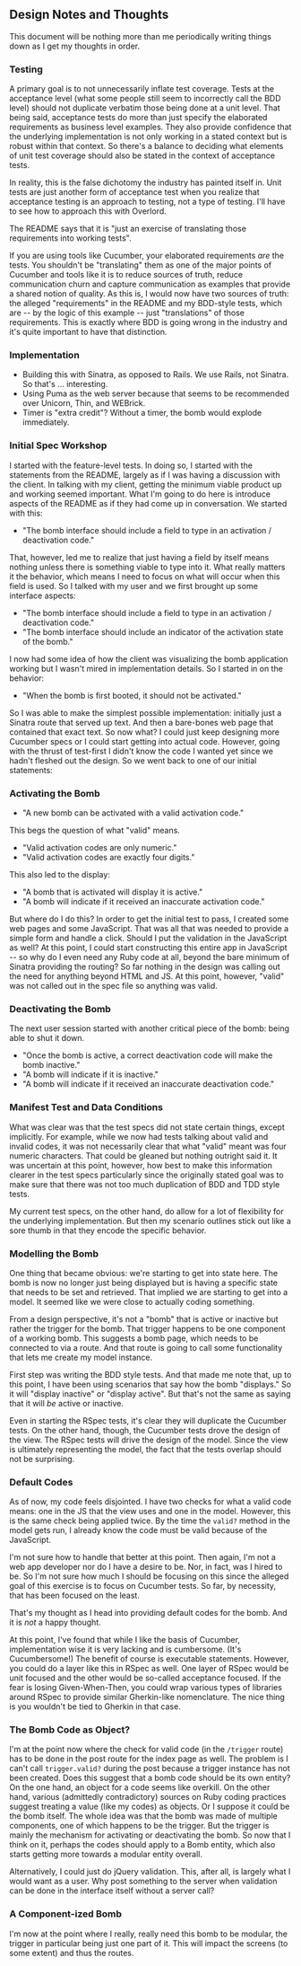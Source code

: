 ## Design Notes and Thoughts

This document will be nothing more than me periodically writing things down as I get my thoughts in order.


### Testing

A primary goal is to not unnecessarily inflate test coverage. Tests at the acceptance level (what some people still seem to incorrectly call the BDD level) should not duplicate verbatim those being done at a unit level. That being said, acceptance tests do more than just specify the elaborated requirements as business level examples. They also provide confidence that the underlying implementation is not only working in a stated context but is robust within that context. So there's a balance to deciding what elements of unit test coverage should also be stated in the context of acceptance tests.

In reality, this is the false dichotomy the industry has painted itself in. Unit tests are just another form of acceptance test when you realize that acceptance testing is an approach to testing, not a type of testing. I'll have to see how to approach this with Overlord.

The README says that it is "just an exercise of translating those requirements into working tests".

If you are using tools like Cucumber, your elaborated requirements _are_ the tests. You shouldn't be "translating" them as one of the major points of Cucumber and tools like it is to reduce sources of truth, reduce communication churn and capture communication as examples that provide a shared notion of quality. As this is, I would now have two sources of truth: the alleged "requirements" in the README and my BDD-style tests, which are -- by the logic of this example -- just "translations" of those requirements. This is exactly where BDD is going wrong in the industry and it's quite important to have that distinction.

### Implementation

* Building this with Sinatra, as opposed to Rails. We use Rails, not Sinatra. So that's ... interesting.
* Using Puma as the web server because that seems to be recommended over Unicorn, Thin, and WEBrick.
* Timer is "extra credit"? Without a timer, the bomb would explode immediately.

### Initial Spec Workshop

I started with the feature-level tests. In doing so, I started with the statements from the README, largely as if I was having a discussion with the client. In talking with my client, getting the minimum viable product up and working seemed important. What I'm going to do here is introduce aspects of the README as if they had come up in conversation. We started with this:

* "The bomb interface should include a field to type in an activation / deactivation code."

That, however, led me to realize that just having a field by itself means nothing unless there is something viable to type into it. What really matters it the behavior, which means I need to focus on what will occur when this field is used. So I talked with my user and we first brought up some interface aspects:

* "The bomb interface should include a field to type in an activation / deactivation code."
* "The bomb interface should include an indicator of the activation state of the bomb."

I now had some idea of how the client was visualizing the bomb application working but I wasn't mired in implementation details. So I started in on the behavior:

* "When the bomb is first booted, it should not be activated."

So I was able to make the simplest possible implementation: initially just a Sinatra route that served up text. And then a bare-bones web page that contained that exact text. So now what? I could just keep designing more Cucumber specs or I could start getting into actual code. However, going with the thrust of test-first I didn't know the code I wanted yet since we hadn't fleshed out the design. So we went back to one of our initial statements:

### Activating the Bomb

* "A new bomb can be activated with a valid activation code."

This begs the question of what "valid" means.

* "Valid activation codes are only numeric."
* "Valid activation codes are exactly four digits."

This also led to the display:

* "A bomb that is activated will display it is active."
* "A bomb will indicate if it received an inaccurate activation code."

But where do I do this? In order to get the initial test to pass, I created some web pages and some JavaScript. That was all that was needed to provide a simple form and handle a click. Should I put the validation in the JavaScript as well? At this point, I could start constructing this entire app in JavaScript -- so why do I even need any Ruby code at all, beyond the bare minimum of Sinatra providing the routing? So far nothing in the design was calling out the need for anything beyond HTML and JS. At this point, however, "valid" was not called out in the spec file so anything was valid.

### Deactivating the Bomb

The next user session started with another critical piece of the bomb: being able to shut it down. 

* "Once the bomb is active, a correct deactivation code will make the bomb inactive."
* "A bomb will indicate if it is inactive."
* "A bomb will indicate if it received an inaccurate deactivation code."

### Manifest Test and Data Conditions

What was clear was that the test specs did not state certain things, except implicitly. For example, while we now had tests talking about valid and invalid codes, it was not necessarily clear that what "valid" meant was four numeric characters. That could be gleaned but nothing outright said it. It was uncertain at this point, however, how best to make this information clearer in the test specs particularly since the originally stated goal was to make sure that there was not too much duplication of BDD and TDD style tests.

My current test specs, on the other hand, do allow for a lot of flexibility for the underlying implementation. But then my scenario outlines stick out like a sore thumb in that they encode the specific behavior.

### Modelling the Bomb

One thing that became obvious: we're starting to get into state here. The bomb is now no longer just being displayed but is having a specific state that needs to be set and retrieved. That implied we are starting to get into a model. It seemed like we were close to actually coding something.

From a design perspective, it's not a "bomb" that is active or inactive but rather the trigger for the bomb. That trigger happens to be one component of a working bomb. This suggests a bomb page, which needs to be connected to via a route. And that route is going to call some functionality that lets me create my model instance.

First step was writing the BDD style tests. And that made me note that, up to this point, I have been using scenarios that say how the bomb "displays." So it will "display inactive" or "display active". But that's not the same as saying that it will _be_ active or inactive.

Even in starting the RSpec tests, it's clear they will duplicate the Cucumber tests. On the other hand, though, the Cucumber tests drove the design of the view. The RSpec tests will drive the design of the model. Since the view is ultimately representing the model, the fact that the tests overlap should not be surprising.

### Default Codes

As of now, my code feels disjointed. I have two checks for what a valid code means: one in the JS that the view uses and one in the model. However, this is the same check being applied twice. By the time the `valid?` method in the model gets run, I already know the code must be valid because of the JavaScript.

I'm not sure how to handle that better at this point. Then again, I'm not a web app developer nor do I have a desire to be. Nor, in fact, was I hired to be. So I'm not sure how much I should be focusing on this since the alleged goal of this exercise is to focus on Cucumber tests. So far, by necessity, that has been focused on the least.

That's my thought as I head into providing default codes for the bomb. And it is _not_ a happy thought.

At this point, I've found that while I like the basis of Cucumber, implementation wise it is very lacking and is cumbersome. (It's Cucumbersome!) The benefit of course is executable statements. However, you could do a layer like this in RSpec as well. One layer of RSpec would be unit focused and the other would be so-called acceptance focused. If the fear is losing Given-When-Then, you could wrap various types of libraries around RSpec to provide similar Gherkin-like nomenclature. The nice thing is you wouldn't be tied to Gherkin in that case.

### The Bomb Code as Object?

I'm at the point now where the check for valid code (in the `/trigger` route) has to be done in the post route for the index page as well. The problem is I can't call `trigger.valid?` during the post because a trigger instance has not been created. Does this suggest that a bomb code should be its own entity? On the one hand, an object for a code seems like overkill. On the other hand, various (admittedly contradictory) sources on Ruby coding practices suggest treating a value (like my codes) as objects. Or I suppose it could be the bomb itself. The whole idea was that the bomb was made of multiple components, one of which happens to be the trigger. But the trigger is mainly the mechanism for activating or deactivating the bomb. So now that I think on it, perhaps the codes should apply to a Bomb entity, which also starts getting more towards a modular entity overall.

Alternatively, I could just do jQuery validation. This, after all, is largely what I would want as a user. Why post something to the server when validation can be done in the interface itself without a server call?

### A Component-ized Bomb

I'm now at the point where I really, really need this bomb to be modular, the trigger in particular being just one part of it. This will impact the screens (to some extent) and thus the routes.
